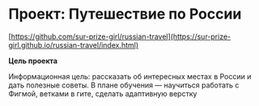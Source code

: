 # Проект: Путешествие по России

[https://github.com/sur-prize-girl/russian-travel](https://sur-prize-girl.github.io/russian-travel/index.html)

**Цель проекта**

Информационная цель: рассказать об интересных местах в России и дать полезные советы.
В плане обучения — научиться работать с Фигмой, ветками в гите, сделать адаптивную верстку
